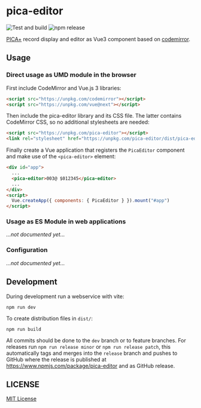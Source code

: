 # pica-editor

![Test and build](https://github.com/gbv/pica-editor/workflows/Test%20and%20build/badge.svg)
![npm release](https://img.shields.io/npm/v/pica-editor)

[PICA+] record display and editor as Vue3 component based on [codemirror].

[codemirror]:https://codemirror.net/
[PICA+]: https://format.gbv.de/pica/plus

## Usage

### Direct usage as UMD module in the browser

First include CodeMirror and Vue.js 3 libraries:

~~~html
<script src="https://unpkg.com/codemirror"></script>
<script src="https://unpkg.com/vue@next"></script>
~~~

Then include the pica-editor library and its CSS file. The latter contains CodeMirror CSS, so no additional stylesheets are needed:

~~~html
<script src="https://unpkg.com/pica-editor"></script>
<link rel="stylesheet" href="https://unpkg.com/pica-editor/dist/pica-editor.css">
~~~

Finally create a Vue application that registers the `PicaEditor` component and make
use of the `<pica-editor>` element:

~~~html
<div id="app">
  ...
  <pica-editor>003@ $012345</pica-editor>
  ...
</div>
<script>
  Vue.createApp({ components: { PicaEditor } }).mount("#app")
</script>
~~~

### Usage as ES Module in web applications

*...not documented yet...*

### Configuration

*...not documented yet...*

## Development

During development run a webservice with vite:

~~~
npm run dev
~~~

To create distribution files in `dist/`:

~~~
npm run build
~~~

All commits should be done to the `dev` branch or to feature branches. For releases run `npm run release minor` or `npm run release patch`, this automatically tags and merges into the `release` branch and pushes to GitHub where the release is published at <https://www.npmjs.com/package/pica-editor> and as GitHub release.

## LICENSE

[MIT License](LICENSE)
